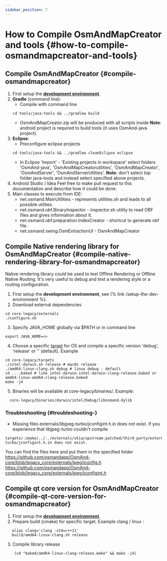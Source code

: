 ```yaml
---
sidebar_position: 7
---
```


# How to Compile OsmAndMapCreator and tools {#how-to-compile-osmandmapcreator-and-tools}


## Compile OsmAndMapCreator {#compile-osmandmapcreator}
1. First setup the **[development environment](setup-the-dev-environment.md)**.
2. **Gradle** (command line):
    - Compile with command line 
    ```
    cd tools/java-tools && ../gradlew build
    ```
    - OsmAndMapCreator.zip will be produced with all scripts inside
    **Note**: android project is required to build tools (it uses OsmAnd-java project).
3. **Eclipse**:
    - Preconfigure eclipse projects
    ```
    cd tools/java-tools && ../gradlew cleanEclipse eclipse
    ```
    - In Eclipse 'Import' - 'Existing projects in workspace' select folders 'OsmAnd-java', 'OsmAndMapCreatorutilities', 'OsmAndMapCreator', 'OsmAndServer', 'OsmAndServerUtilties'.
    **Note**: don't select top folder java-tools and instead select specified above projects.    
4. Android Studio / Idea
    Feel free to make pull request to this documentation and describe how it could be done.
5. Main classes to execute from IDE:
   - net.osmand.MainUtilities - represents utilities.sh and leads to all possible utilties.
   - net.osmand.obf.BinaryInspector - inspector.sh utility to read OBF files and gives information about it.
   - net.osmand.obf.preparation.IndexCreator - shortcut to generate obf file.
   - net.osmand.swing.OsmExtractionUI - OsmAndMapCreator
   
## Compile Native rendering library for OsmAndMapCreator {#compile-native-rendering-library-for-osmandmapcreator}
Native rendering library could be used to test Offline Rendering or Offline Native Routing. It's very useful to debug and test a rendering style or a routing configuration.

1. First setup the **development environment**, see {% link /setup-the-dev-environment %}.
2. Download external dependencies
 ```
 cd core-legacy/externals
 ./configure.sh
 ```
3. Specify JAVA_HOME globally via $PATH or in command line 
  ```
  export JAVA_HOME=<>
  ```
4. Choose a specific [target](https://github.com/osmandapp/OsmAnd-core/tree/legacy_core/targets) for OS and compile a specific version 'debug', 'release' or '' (default). Example
  ```
  cd core-legacy/targets
  ./intel-darwin.sh release # macOs release
  ./amd64-linux-clang.sh debug # linux debug - default
  cd ....baked # like intel-darwin-intel-darwin-clang-release.baked or amd64-linux-amd64-clang-release.baked
  make -j4
  ```
5. Binaries will be available at core-legacy/binaries/.
Example:
  ```
    core-legacy/binaries/darwin/intel/Debug/libosmand.dylib
  ```

### Troubleshooting  {#troubleshooting-}
- Missing files externals/libjpeg-turbo/jconfigint.h.in does not exist.
If you experience that libjpeg-turbo couldn't compile
```
targets/.cmake/../../externals/skia/upstream.patched/third_party/externals/libjpeg-turbo/jconfigint.h.in does not exist.
```
You can find the files here and put them in the specified folder
https://github.com/osmandapp/OsmAnd-core/blob/legacy_core/externals/jpeg/jconfig.h
https://github.com/osmandapp/OsmAnd-core/blob/legacy_core/externals/jpeg/jconfigint.h

## Compile qt core version for OsmAndMapCreator {#compile-qt-core-version-for-osmandmapcreator}
1. First setup the **[development environment](setup-the-dev-environment.md)**.
2. Prepare build (cmake) for specific target. Example clang / linux :
```
   alias clang='clang -std=c++11'
   build/amd64-linux-clang.sh release
```
3. Compile library release
```
    (cd "baked/amd64-linux-clang-release.make" && make -j4)
```
